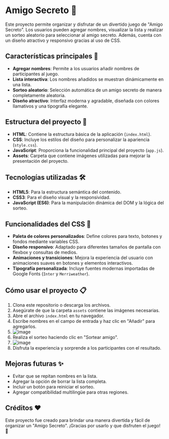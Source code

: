 # Amigo Secreto 🎉

Este proyecto permite organizar y disfrutar de un divertido juego de "Amigo Secreto". Los usuarios pueden agregar nombres, visualizar la lista y realizar un sorteo aleatorio para seleccionar al amigo secreto. Además, cuenta con un diseño atractivo y responsivo gracias al uso de CSS.

## Características principales 🚀
- **Agregar nombres**: Permite a los usuarios añadir nombres de participantes al juego.
- **Lista interactiva**: Los nombres añadidos se muestran dinámicamente en una lista.
- **Sorteo aleatorio**: Selección automática de un amigo secreto de manera completamente aleatoria.
- **Diseño atractivo**: Interfaz moderna y agradable, diseñada con colores llamativos y una tipografía elegante.

## Estructura del proyecto 📂
- **HTML**: Contiene la estructura básica de la aplicación (`index.html`).
- **CSS**: Incluye los estilos del diseño para personalizar la apariencia (`style.css`).
- **JavaScript**: Proporciona la funcionalidad principal del proyecto (`app.js`).
- **Assets**: Carpeta que contiene imágenes utilizadas para mejorar la presentación del proyecto.

## Tecnologías utilizadas 🛠️
- **HTML5**: Para la estructura semántica del contenido.
- **CSS3**: Para el diseño visual y la responsividad.
- **JavaScript (ES6)**: Para la manipulación dinámica del DOM y la lógica del sorteo.

## Funcionalidades del CSS 🎨
- **Paleta de colores personalizados**: Define colores para texto, botones y fondos mediante variables CSS.
- **Diseño responsivo**: Adaptado para diferentes tamaños de pantalla con flexbox y consultas de medios.
- **Animaciones y transiciones**: Mejora la experiencia del usuario con animaciones suaves en botones y elementos interactivos.
- **Tipografía personalizada**: Incluye fuentes modernas importadas de Google Fonts (`Inter` y `Merriweather`).

## Cómo usar el proyecto 📋
1. Clona este repositorio o descarga los archivos.
2. Asegúrate de que la carpeta `assets` contiene las imágenes necesarias.
3. Abre el archivo `index.html` en tu navegador.
4. Escribe nombres en el campo de entrada y haz clic en "Añadir" para agregarlos.
5. ![image](https://github.com/user-attachments/assets/fcdb8d34-84fe-4e2c-83db-566b83eb3a4f)
6. Realiza el sorteo haciendo clic en "Sortear amigo".
7. ![image](https://github.com/user-attachments/assets/8100e9b2-124b-4527-9de8-79b51c7d034b)
8. Disfruta la experiencia y sorprende a los participantes con el resultado.

## Mejoras futuras ✨
- Evitar que se repitan nombres en la lista.
- Agregar la opción de borrar la lista completa.
- Incluir un botón para reiniciar el sorteo.
- Agregar compatibilidad multilingüe para otras regiones.

## Créditos ❤️
Este proyecto fue creado para brindar una manera divertida y fácil de organizar un "Amigo Secreto". ¡Gracias por usarlo y que disfruten el juego! 🎁
